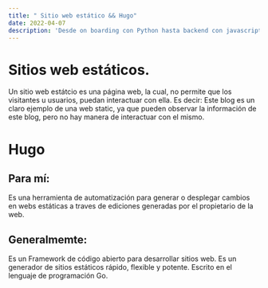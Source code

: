 ```yaml
---
title: " Sitio web estático && Hugo"
date: 2022-04-07
description: 'Desde on boarding con Python hasta backend con javascript (NodeJS)'
---
```



# Sitios web estáticos.
Un sitio web estátcio es una página web, la cual, no permite que los visitantes u usuarios, puedan interactuar con ella.
Es decir: Este blog es un claro ejemplo de una web static, ya que pueden observar la información de este blog, pero no hay manera de interactuar con el mismo.
# Hugo
## Para mí:
Es una herramienta de automatización para generar o desplegar cambios en webs estáticas a traves de ediciones generadas por el propietario de la web.
## Generalmemte:
Es un Framework de código abierto para desarrollar sitios web. Es un generador de sitios estáticos rápido, flexible y potente. Escrito en el lenguaje de programación Go.
